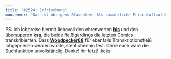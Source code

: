 ```yaml
---
title: "#2524: Erfrischung"
mouseover: "Das ist übrigens Blasentee. Als zusätzliche Frischluftzufuhr."
---
```


PS:
Ich lobpreise hiermit liebevoll den ehrenwerten <a href="http://www.fonflatter.de/archiv/?search=user:his"><strong>his</strong></a> und den übersuperen <a href="http://www.fonflatter.de/archiv/?search=user:ksa"><strong>ksa</strong></a>, die beide fleißigerdings die letzten Comics transkribierten. Dass <a href="http://www.fonflatter.de/archiv/?search=user:Woodpecker68"><strong>Woodpecker68</strong></a> für ebenfalls Transkriptionsfleiß lobgepriesen werden wollte, steht ohenhin fest.
Ohne euch wäre die Suchfunktion unvollständig. 
Danke! Ihr fetzt!
:keks:
